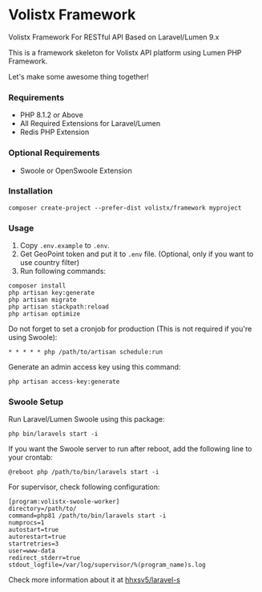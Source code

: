 # Volistx Framework
Volistx Framework For RESTful API Based on Laravel/Lumen 9.x

This is a framework skeleton for Volistx API platform using Lumen PHP Framework.

Let's make some awesome thing together!

### Requirements
- PHP 8.1.2 or Above
- All Required Extensions for Laravel/Lumen
- Redis PHP Extension 

### Optional Requirements
- Swoole or OpenSwoole Extension

### Installation
```
composer create-project --prefer-dist volistx/framework myproject
```

### Usage
1. Copy `.env.example` to `.env`.
2. Get GeoPoint token and put it to `.env` file. (Optional, only if you want to use country filter)
3. Run following commands:

```
composer install
php artisan key:generate
php artisan migrate
php artisan stackpath:reload
php artisan optimize
```

Do not forget to set a cronjob for production (This is not required if you're using Swoole):
```
* * * * * php /path/to/artisan schedule:run
```

Generate an admin access key using this command:
```
php artisan access-key:generate
```

### Swoole Setup
Run Laravel/Lumen Swoole using this package:
```
php bin/laravels start -i
```

If you want the Swoole server to run after reboot, add the following line to your crontab:
```
@reboot php /path/to/bin/laravels start -i
```

For supervisor, check following configuration:
```
[program:volistx-swoole-worker]
directory=/path/to/
command=php81 /path/to/bin/laravels start -i
numprocs=1
autostart=true
autorestart=true
startretries=3
user=www-data
redirect_stderr=true
stdout_logfile=/var/log/supervisor/%(program_name)s.log
```

Check more information about it at [hhxsv5/laravel-s](https://github.com/hhxsv5/laravel-s)
